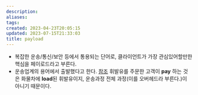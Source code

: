 ```yaml
---
description:
aliases: 
tags: 
created: 2023-04-23T20:05:15
updated: 2023-07-15T21:33:03
title: payload
---
```

- 복잡한 운송/통신/보안 등에서 통용되는 단어로, 클라이언트가 가장 관심있어할만한 핵심을 페이로드라고 부른다.
- 운송업계의 용어에서 출발했다고 한다. [참조](https://softwareengineering.stackexchange.com/a/158608/427387) 휘발유를 주문한 고객이 **pay** 하는 것은 화물차에 **load**된 휘발유이지, 운송과정 전체 과정(이를 오버헤드라 부른다.)이 아니기 때문이다.
